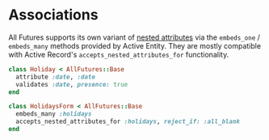 # Associations

All Futures supports its own variant of [nested attributes](https://api.rubyonrails.org/classes/ActiveRecord/NestedAttributes/ClassMethods.html) via the `embeds_one` / `embeds_many` methods provided by Active Entity. They are mostly compatible with Active Record's `accepts_nested_attributes_for` functionality.

```ruby
class Holiday < AllFutures::Base
  attribute :date, :date
  validates :date, presence: true
end

class HolidaysForm < AllFutures::Base
  embeds_many :holidays
  accepts_nested_attributes_for :holidays, reject_if: :all_blank
end
```

